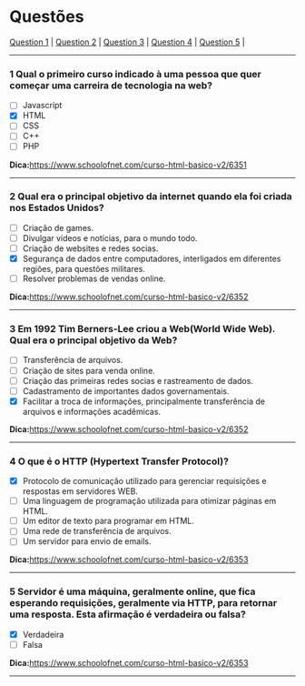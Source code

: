 # Questões

[Question 1](#1-qual-o-primeiro-curso-indicado-à-uma-pessoa-que-quer-começar-uma-carreira-de-tecnologia-na-web) | 
[Question 2](#2-qual-era-o-principal-objetivo-da-internet-quando-ela-foi-criada-nos-estados-unidos) | 
[Question 3](#3-em-1992-tim-berners-lee-criou-a-webworld-wide-web-qual-era-o-principal-objetivo-da-web) |
[Question 4](#4-o-que-é-o-http-hypertext-transfer-protocol) |
[Question 5](#5-servidor-é-uma-máquina-geralmente-online-que-fica-esperando-requisições-geralmente-via-http-para-retornar-uma-resposta-esta-afirmação-é-verdadeira-ou-falsa) |

***

### 1 Qual o primeiro curso indicado à uma pessoa que quer começar uma carreira de tecnologia na web?

- [ ] Javascript
- [x] HTML
- [ ] CSS
- [ ] C++
- [ ] PHP

**Dica:**<https://www.schoolofnet.com/curso-html-basico-v2/6351>

***

### 2 Qual era o principal objetivo da internet quando ela foi criada nos Estados Unidos?

- [ ] Criação de games.
- [ ] Divulgar vídeos e notícias, para o mundo todo.
- [ ] Criação de websites e redes socias.
- [x] Segurança de dados entre computadores, interligados em diferentes regiões, para questões militares.
- [ ] Resolver problemas de vendas online.

**Dica:**<https://www.schoolofnet.com/curso-html-basico-v2/6352>

***

### 3 Em 1992 Tim Berners-Lee criou a Web(World Wide Web). Qual era o principal objetivo da Web?

- [ ] Transferência de arquivos.
- [ ] Criação de sites para venda online.
- [ ] Criação das primeiras redes socias e rastreamento de dados.
- [ ] Cadastramento de importantes dados governamentais.
- [x] Facilitar a troca de informações, principalmente transferência de arquivos e informações acadêmicas.

**Dica:**<https://www.schoolofnet.com/curso-html-basico-v2/6352>

***

### 4 O que é o HTTP (Hypertext Transfer Protocol)?

- [x] Protocolo de comunicação utilizado para gerenciar requisições e respostas em servidores WEB.
- [ ] Uma linguagem de programação utilizada para otimizar páginas em HTML.
- [ ] Um editor de texto para programar em HTML.
- [ ] Uma rede de transferência de arquivos.
- [ ] Um servidor para envio de emails.

**Dica:**<https://www.schoolofnet.com/curso-html-basico-v2/6353>

***

### 5 Servidor é uma máquina, geralmente online, que fica esperando requisições, geralmente via HTTP, para retornar uma resposta. Esta afirmação é verdadeira ou falsa?

- [x] Verdadeira
- [ ] Falsa

**Dica:**<https://www.schoolofnet.com/curso-html-basico-v2/6353>

***